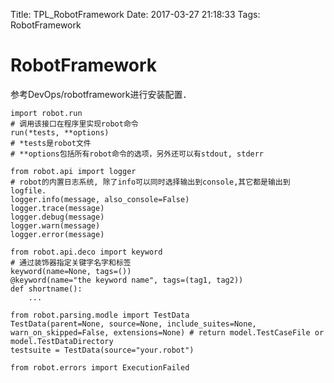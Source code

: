 Title: TPL_RobotFramework
Date: 2017-03-27 21:18:33
Tags: RobotFramework



# RobotFramework

参考DevOps/robotframework进行安装配置．

    import robot.run
    # 调用该接口在程序里实现robot命令
    run(*tests, **options)
    # *tests是robot文件
    # **options包括所有robot命令的选项，另外还可以有stdout, stderr

    from robot.api import logger
    # robot的内置日志系统, 除了info可以同时选择输出到console,其它都是输出到logfile.
    logger.info(message, also_console=False)
    logger.trace(message)
    logger.debug(message)
    logger.warn(message)
    logger.error(message)

    from robot.api.deco import keyword
    # 通过装饰器指定关键字名字和标签
    keyword(name=None, tags=())
    @keyword(name="the keyword name", tags=(tag1, tag2))
    def shortname():
        ...

    from robot.parsing.modle import TestData
    TestData(parent=None, source=None, include_suites=None, warn_on_skipped=False, extensions=None) # return model.TestCaseFile or model.TestDataDirectory
    testsuite = TestData(source="your.robot")

    from robot.errors import ExecutionFailed
